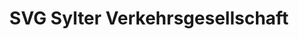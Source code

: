 ---
title: "SVG Sylter Verkehrsgesellschaft"
url: /sylt/svg-sylter-verkehrsgesellschaft/
shop: Tickets
---